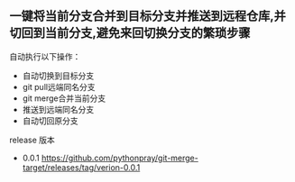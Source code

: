 ## 一键将当前分支合并到目标分支并推送到远程仓库,并切回到当前分支,避免来回切换分支的繁琐步骤

自动执行以下操作：

- 自动切换到目标分支
- git pull远端同名分支
- git merge合并当前分支
- 推送到远端同名分支
- 自动切回原分支

release 版本

- 0.0.1  https://github.com/pythonpray/git-merge-target/releases/tag/verion-0.0.1
